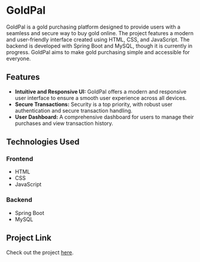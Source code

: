 # GoldPal

GoldPal is a gold purchasing platform designed to provide users with a seamless and secure way to buy gold online. The project features a modern and user-friendly interface created using HTML, CSS, and JavaScript. The backend is developed with Spring Boot and MySQL, though it is currently in progress. GoldPal aims to make gold purchasing simple and accessible for everyone.

## Features

- **Intuitive and Responsive UI:** GoldPal offers a modern and responsive user interface to ensure a smooth user experience across all devices.
- **Secure Transactions:** Security is a top priority, with robust user authentication and secure transaction handling.
- **User Dashboard:** A comprehensive dashboard for users to manage their purchases and view transaction history.

## Technologies Used

### Frontend
- HTML
- CSS
- JavaScript

### Backend
- Spring Boot
- MySQL

## Project Link

Check out the project [here](https://nandhu-gold-app.firebaseapp.com/).
